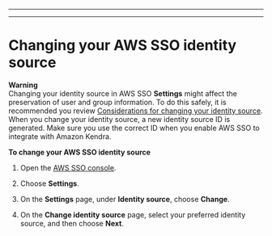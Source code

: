 --------

--------

# Changing your AWS SSO identity source<a name="changing-aws-sso-source"></a>

**Warning**  
Changing your identity source in AWS SSO **Settings** might affect the preservation of user and group information\. To do this safely, it is recommended you review [Considerations for changing your identity source](https://docs.aws.amazon.com/singlesignon/latest/userguide/manage-your-identity-source-considerations.html)\. When you change your identity source, a new identity source ID is generated\. Make sure you use the correct ID when you enable AWS SSO to integrate with Amazon Kendra\.

**To change your AWS SSO identity source**

1. Open the [AWS SSO console](https://console.aws.amazon.com/singlesignon)\.

1. Choose **Settings**\.

1. On the **Settings** page, under **Identity source**, choose **Change**\.

1. On the **Change identity source** page, select your preferred identity source, and then choose **Next**\.